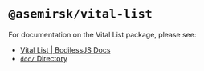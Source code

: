 # `@asemirsk/vital-list`

For documentation on the Vital List package, please see:

- [Vital List | BodilessJS Docs](https://johnsonandjohnson.github.io/Bodiless-JS/#/VitalDesignSystem/Components/VitalList)
- [`doc/` Directory](./doc)
